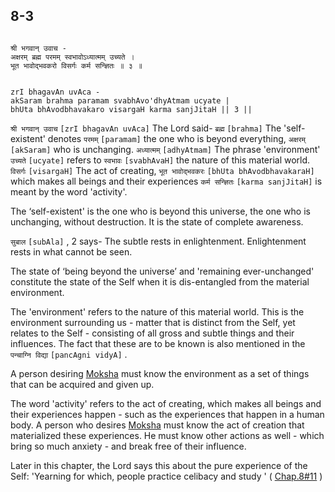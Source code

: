 ## 8-3


```shloka-sa

श्री भगवान् उवाच -
अक्षरम् ब्रह्म परमम् स्वभावोऽध्यात्मम् उच्यते ।
भूत भावोद्भवकरो विसर्गः कर्म सन्ज्ञितः ॥ ३ ॥

```
```shloka-sa-hk

zrI bhagavAn uvAca -
akSaram brahma paramam svabhAvo'dhyAtmam ucyate |
bhUta bhAvodbhavakaro visargaH karma sanjJitaH || 3 ||

```
`श्री भगवान् उवाच` `[zrI bhagavAn uvAca]` The Lord said- `ब्रह्म` `[brahma]` The 'self-existent' denotes `परमम्` `[paramam]` the one who is beyond everything, `अक्षरम्` `[akSaram]` who is unchanging. `अध्यात्मम्` `[adhyAtmam]` The phrase 'environment' `उच्यते` `[ucyate]` refers to `स्वभावः` `[svabhAvaH]` the nature of this material world. `विसर्गः` `[visargaH]` The act of creating, `भूत भावोद्भवकरः` `[bhUta bhAvodbhavakaraH]` which makes all beings and their experiences `कर्म सन्ज्ञितः` `[karma sanjJitaH]` is meant by the word 'activity'.

The ‘self-existent' is the one who is beyond this universe, the one who is unchanging, without destruction. It is the state of complete awareness. 

`सुबाल` `[subAla]` , 2
 says- The subtle rests in enlightenment. Enlightenment rests in what cannot be seen.




The state of ‘being beyond the universe’ and 'remaining ever-unchanged' constitute the state of the Self when it is dis-entangled from the material environment.

The 'environment' refers to the nature of this material world. This is the environment surrounding us - matter that is distinct from the Self, yet relates to the Self - consisting of all gross and subtle things and their influences. The fact that these are to be known is also mentioned in the 
`पन्चाग्नि विद्या` `[pancAgni vidyA]`
. 

A person desiring 
[Moksha](Moksha)
 must know the environment as a set of things that can be acquired and given up.

The word 'activity' refers to the act of creating, which makes all beings and their experiences happen - such as the experiences that happen in a human body. A person who desires 
[Moksha](Moksha)
 must know the act of creation that materialized these experiences. He must know other actions as well - which bring so much anxiety - and break free of their influence. 

Later in this chapter, the Lord says this about the pure experience of the Self: 'Yearning for which, people practice celibacy and study ' (
[Chap.8#11](_11)
)


